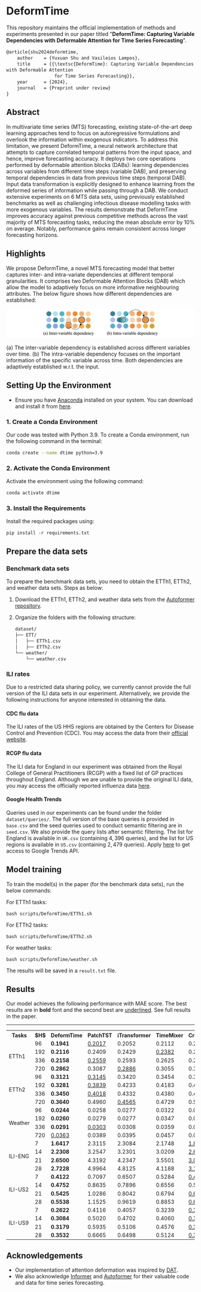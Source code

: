 # DeformTime

This repository maintains the official implementation of methods and experiments presented in our paper titled "<strong>DeformTime: Capturing Variable Dependencies with Deformable Attention for Time Series Forecasting</strong>".
<!-- [DEFORMTIME: Capturing Variable Dependencies with Deformable Attention for Time Series Forecasting](https://arxiv.org/abs/2030.12345).  -->

<!-- [[project]](https://claudiashu.github.io/publications/2024-arXiv-deformtime/) [[paper]](http) -->

<!-- ## Reference -->

<!-- To cite our paper please use:-->

```
@article{shu2024deformtime,
    author    = {Yuxuan Shu and Vasileios Lampos},
    title     = {{\textsc{DeformTime}: Capturing Variable Dependencies with Deformable Attention
                  for Time Series Forecasting}},
    year      = {2024},
    journal   = {Preprint under review}
}
```

## Abstract

<link rel="stylesheet" href="style.css">
<!-- <img src=img/figure1.png> -->

In multivariate time series (MTS) forecasting, existing state-of-the-art deep learning approaches tend to focus on autoregressive formulations and overlook the information within exogenous indicators. To address this limitation, we present <span class="small-caps">DeformTime</span>, a neural network architecture that attempts to capture correlated temporal patterns from the input space, and hence, improve forecasting accuracy. It deploys two core operations performed by deformable attention blocks (DABs): learning dependencies across variables from different time steps (variable DAB), and preserving temporal dependencies in data from previous time steps (temporal DAB). Input data transformation is explicitly designed to enhance learning from the deformed series of information while passing through a DAB. We conduct extensive experiments on 6 MTS data sets, using previously established benchmarks as well as challenging infectious disease modelling tasks with more exogenous variables. The results demonstrate that <span class="small-caps">DeformTime</span> improves accuracy against previous competitive methods across the vast majority of MTS forecasting tasks, reducing the mean absolute error by 10\% on average. Notably, performance gains remain consistent across longer forecasting horizons.

## Highlights

We propose <span class="small-caps">DeformTime</span>, a novel MTS forecasting model that better captures inter- and intra-variate dependencies at different temporal granularities. It comprises two Deformable Attention Blocks (DAB) which allow the model to adaptively focus on more informative neighbouring attributes. The below figure shows how different dependencies are established:

<img src=img/dependency.png>

(a) The inter-variable dependency is established across different variables over time. (b) The intra-variable dependency focuses on the important information of the specific variable across time. Both dependencies are adaptively established w.r.t. the input.


## Setting Up the Environment

- Ensure you have [Anaconda](https://www.anaconda.com/products/distribution) installed on your system. You can download and install it from [here](https://www.anaconda.com/products/distribution#download-section).

### 1. Create a Conda Environment

<!-- Maybe have a small paragragh on what environment and device the code and requirements have been tested on -->
Our code was tested with Python 3.9. To create a Conda environment, run the following command in the terminal:

```sh
conda create --name dtime python=3.9
```

### 2. Activate the Conda Environment

Activate the environment using the following command:

```sh
conda activate dtime
```

### 3. Install the Requirements

Install the required packages using:

```setup
pip install -r requirements.txt
```

## Prepare the data sets

### Benchmark data sets

To prepare the benchmark data sets, you need to obtain the ETTh1, ETTh2, and weather data sets. Steps as below:

1. Download the ETTh1, ETTh2, and weather data sets from the [Autoformer repository](https://github.com/thuml/Autoformer).
2. Organize the folders with the following structure:

    ```
    dataset/
    ├── ETT/
    │   ├── ETTh1.csv
    │   ├── ETTh2.csv
    └── weather/
        └── weather.csv
    ```

### ILI rates

Due to a restricted data sharing policy, we currently cannot provide the full version of the ILI data sets in our experiment. Alternatively, we provide the following instructions for anyone interested in obtaining the data.

#### CDC flu data

The ILI rates of the US HHS regions are obtained by the Centers for Disease Control and Prevention (CDC). You may access the data from their [official website](https://gis.cdc.gov/grasp/fluview/fluportaldashboard.html).

#### RCGP flu data

The ILI data for England in our experiment was obtained from the Royal College of General Practitioners (RCGP) with a fixed list of GP practices throughout England. Although we are unable to provide the original ILI data, you may access the officially reported influenza data [here](https://www.gov.uk/government/collections/weekly-national-flu-reports).

#### Google Health Trends

Queries used in our experiments can be found under the folder `dataset/queries/`. The full version of the base queries is provided in `base.csv` and the seed queries used to conduct semantic filtering are in `seed.csv`. We also provide the query lists after semantic filtering. The list for England is available in `UK.csv` (containing $4{,}396$ queries), and the list for US regions is available in `US.csv` (containing $2{,}479$ queries). Apply [here](https://support.google.com/trends/contact/trends_api) to get access to Google Trends API.


## Model training

To train the model(s) in the paper (for the benchmark data sets), run the below commands:

For ETTh1 tasks:
```ETTh1
bash scripts/DeformTime/ETTh1.sh
```

For ETTh2 tasks:
```ETTh2
bash scripts/DeformTime/ETTh2.sh
```

For weather tasks:
```weather
bash scripts/DeformTime/weather.sh
```

The results will be saved in a `result.txt` file.


## Results

Our model achieves the following performance with MAE score. The best results are in **bold** font and the second best are <ins>underlined</ins>. See full results in the paper.
<!-- (We use $\epsilon~\\%$ to denote the SMAPE score. See more details in the paper.) -->

<!DOCTYPE html>
<html lang="en">

<body>

<table>
<hr>
  <!-- <colgroup>
    <col style="width: 5%;">
    <col style="width: 5%;">
    <col style="width: 10%;">
    <col style="width: 10%;">
    <col style="width: 10%;">
    <col style="width: 10%;">
    <col style="width: 10%;">
    <col style="width: 10%;">
    <col style="width: 10%;">
  </colgroup> -->
  <tr>
    <!-- <th rowspan="1">Models</th>
    <th rowspan="2">$H$</th>
    <th colspan="2" class="small-caps">DeformTime</th>
    <th colspan="2">PatchTST</th>
    <th colspan="2">iTransformer</th>
    <th colspan="2">TimeMixer</th>
    <th colspan="2">Crossformer</th>
    <th colspan="2">LightTS</th>
    <th colspan="2">DLinear</th> -->
    <!-- <th colspan="2">Persistence</th> -->
    <th>Tasks</th>
    <th>$H$</th>
    <th class="small-caps">DeformTime</th>
    <th>PatchTST</th>
    <th>iTransformer</th>
    <th>TimeMixer</th>
    <th>Crossformer</th>
    <th>LightTS</th>
    <th>DLinear</th>

  </tr>

  <tr>
    <td rowspan="4">ETTh1</td>
    <td>96</td>
    <td><b>0.1941</b></td>
    <!-- <td><b>14.96</b></td> -->
    <td><ins>0.2017</ins></td>
    <!-- <td><ins>15.41</ins></td> -->
    <td>0.2052</td>
    <!-- <td>15.46</td> -->
    <td>0.2112</td>
    <!-- <td>16.32</td> -->
    <td>0.2126</td>
    <!-- <td>16.52</td> -->
    <td>0.2215</td>
    <!-- <td>17.24</td> -->
    <td>0.2599</td>
    <!-- <td>20.82</td> -->
    <!-- <td>0.2371</td>
    <td>18.47</td> -->
  </tr>
  <tr>
    <td>192</td>
    <td><b>0.2116</b></td>
    <!-- <td><b>16.08</b></td> -->
    <td>0.2409</td>
    <!-- <td>18.29</td> -->
    <td>0.2429</td>
    <!-- <td>18.13</td> -->
    <td><ins>0.2382</ins></td>
    <!-- <td><ins>17.91</ins></td> -->
    <td>0.2820</td>
    <!-- <td>21.63</td> -->
    <td>0.2636</td>
    <!-- <td>20.55</td> -->
    <td>0.3798</td>
    <!-- <td>31.78</td> -->
    <!-- <td>0.2803</td>
    <td>21.46</td> -->
  </tr>
  <tr>
    <td>336</td>
    <td><b>0.2158</b></td>
    <!-- <td><b>16.27</b></td> -->
    <td><ins>0.2559</ins></td>
    <!-- <td>19.29</td> -->
    <td>0.2593</td>
    <!-- <td><ins>19.11</ins></td> -->
    <td>0.2625</td>
    <!-- <td>19.72</td> -->
    <td>0.2947</td>
    <!-- <td>22.65</td> -->
    <td>0.2807</td>
    <!-- <td>22.15</td> -->
    <td>0.6328</td>
    <!-- <td>58.34</td> -->
    <!-- <td>0.3028</td>
    <td>22.90</td> -->
  </tr>
  <tr>
    <td>720</td>
    <td><b>0.2862</b></td>
    <!-- <td><b>21.81</b></td> -->
    <td>0.3087</td>
    <!-- <td>23.89</td> -->
    <td><ins>0.2886</ins></td>
    <!-- <td><ins>22.05</ins></td> -->
    <td>0.3055</td>
    <!-- <td>23.25</td> -->
    <td>0.3350</td>
    <!-- <td>24.84</td> -->
    <td>0.5334</td>
    <!-- <td>44.57</td> -->
    <td>0.7563</td>
    <!-- <td>69.52</td> -->
    <!-- <td>0.3222</td>
    <td>25.29</td> -->
  </tr>

  <tr>
    <td rowspan="4">ETTh2</td>
    <td>96</td>
    <td><b>0.3121</b></td>
    <!-- <td><ins>40.07</ins></td> -->
    <td><ins>0.3145</ins></td>
    <!-- <td><b>39.25</b></td> -->
    <td>0.3420</td>
    <!-- <td>42.41</td> -->
    <td>0.3454</td>
    <!-- <td>41.27</td> -->
    <td>0.3486</td>
    <!-- <td>40.71</td> -->
    <td>0.3507</td>
    <!-- <td>41.80</td> -->
    <td>0.3349</td>
    <!-- <td>41.68</td> -->
    <!-- <td>0.3522</td>
    <td>43.85</td> -->
  </tr>
  <tr>
    <td>192</td>
    <td><b>0.3281</b></td>
    <!-- <td><b>37.90</b></td> -->
    <td><ins>0.3839</ins></td>
    <!-- <td>45.45</td> -->
    <td>0.4233</td>
    <!-- <td>47.44</td> -->
    <td>0.4183</td>
    <!-- <td>47.49</td> -->
    <td>0.4035</td>
    <!-- <td><ins>43.16</ins></td> -->
    <td>0.4022</td>
    <!-- <td>48.01</td> -->
    <td>0.4084</td>
    <!-- <td>50.67</td> -->
    <!-- <td>0.4416</td>
    <td>50.24</td> -->
  </tr>
  <tr>
    <td>336</td>
    <td><b>0.3450</b></td>
    <!-- <td><b>37.00</b></td> -->
    <td><ins>0.4018</ins></td>
    <!-- <td>46.77</td> -->
    <td>0.4332</td>
    <!-- <td><ins>45.95</ins></td> -->
    <td>0.4380</td>
    <!-- <td>46.79</td> -->
    <td>0.4487</td>
    <!-- <td>49.44</td> -->
    <td>0.4425</td>
    <!-- <td>51.35</td> -->
    <td>0.4710</td>
    <!-- <td>55.53</td> -->
    <!-- <td>0.4836</td>
    <td>53.70</td> -->
  </tr>
  <tr>
    <td>720</td>
    <td><b>0.3640</b></td>
    <!-- <td><b>34.99</b></td> -->
    <td>0.4960</td>
    <!-- <td>55.27</td> -->
    <td><ins>0.4565</ins></td>
    <!-- <td><ins>45.40</ins></td> -->
    <td>0.4729</td>
    <!-- <td>46.37</td> -->
    <td>0.5832</td>
    <!-- <td>61.45</td> -->
    <td>0.6252</td>
    <!-- <td>70.50</td> -->
    <td>0.7981</td>
    <!-- <td>94.67</td> -->
    <!-- <td>0.5199</td>
    <td>58.75</td> -->
  </tr>

  <tr>
    <td rowspan="4">Weather</td>
    <td>96</td>
    <td><b>0.0244</b></td>
    <!-- <td><b>37.89</b></td> -->
    <td>0.0258</td>
    <!-- <td>39.37</td> -->
    <td>0.0277</td>
    <!-- <td>42.39</td> -->
    <td>0.0322</td>
    <!-- <td>45.90</td> -->
    <td>0.0271</td>
    <!-- <td>44.92</td> -->
    <td>0.0293</td>
    <!-- <td>48.48</td> -->
    <td><ins>0.0251</ins></td>
    <!-- <td><ins>39.03</ins></td> -->
    <!-- <td>0.0329</td>
    <td>51.83</td> -->
  </tr>
  <tr>
    <td>192</td>
    <td><b>0.0260</b></td>
    <!-- <td><b>39.33</b></td> -->
    <td>0.0279</td>
    <!-- <td><ins>42.02</ins></td> -->
    <td>0.0277</td>
    <!-- <td>42.77</td> -->
    <td>0.0347</td>
    <!-- <td>48.62</td> -->
    <td>0.0308</td>
    <!-- <td>54.14</td> -->
    <td>0.0319</td>
    <!-- <td>51.45</td> -->
    <td><ins>0.0270</ins></td>
    <!-- <td>42.68</td> -->
    <!-- <td>0.0361</td>
    <td>54.92</td> -->
  </tr>
  <tr>
    <td>336</td>
    <td><b>0.0291</b></td>
    <!-- <td><b>44.26</b></td> -->
    <td><ins>0.0303</ins></td>
    <!-- <td><ins>45.31</ins></td> -->
    <td>0.0308</td>
    <!-- <td>46.01</td> -->
    <td>0.0359</td>
    <!-- <td>49.75</td> -->
    <td>0.0345</td>
    <!-- <td>62.53</td> -->
    <td>0.0317</td>
    <!-- <td>50.83</td> -->
    <td>0.0305</td>
    <!-- <td>47.68</td> -->
    <!-- <td>0.0361</td>
    <td>55.14</td> -->
  </tr>
  <tr>
    <td>720</td>
    <td><ins>0.0363</ins></td>
    <!-- <td><b>53.72</b></td> -->
    <td>0.0389</td>
    <!-- <td>56.04</td> -->
    <td>0.0395</td>
    <!-- <td>57.01</td> -->
    <td>0.0457</td>
    <!-- <td>59.82</td> -->
    <td>0.0395</td>
    <!-- <td>65.47</td> -->
    <td>0.0386</td>
    <!-- <td>62.96</td> -->
    <td><b>0.0352</b></td>
    <!-- <td><ins>54.54</ins></td> -->
    <!-- <td>0.0394</td>
    <td>56.04</td> -->
  </tr>

  <tr>
    <td rowspan="4">ILI-ENG</td>
    <td>7</td>
    <td><b>1.6417</b></td>
    <!-- <td>28.61</td> -->
    <td>2.3115</td>
    <!-- <td>27.61</td> -->
    <td>2.3084</td>
    <!-- <td>26.38</td> -->
    <td>2.1748</td>
    <!-- <td><b>25.68</b></td> -->
    <td><ins>1.8698</ins></td>
    <!-- <td><ins>25.71</ins></td> -->
    <td>2.2397</td>
    <!-- <td>52.25</td> -->
    <td>2.8214</td>
    <!-- <td>43.02</td> -->
    <!-- <td>2.1710</td>
    <td><b>24.96</b></td> -->
  </tr>
  <tr>
    <td>14</td>
    <td><b>2.2308</b></td>
    <!-- <td><ins>33.98</ins></td> -->
    <td>3.2547</td>
    <!-- <td>37.76</td> -->
    <td>3.2301</td>
    <!-- <td>36.67</td> -->
    <td>3.0209</td>
    <!-- <td>35.39</td> -->
    <td><ins>2.6543</ins></td>
    <!-- <td><b>30.97</b></td> -->
    <td>2.6879</td>
    <!-- <td>38.29</td> -->
    <td>3.7922</td>
    <!-- <td>55.28</td> -->
    <!-- <td>3.0625</td>
    <td><ins>33.77</ins></td> -->
  </tr>
  <tr>
    <td>21</td>
    <td><b>2.6500</b></td>
    <!-- <td><b>32.70</b></td> -->
    <td>4.3192</td>
    <!-- <td>51.11</td> -->
    <td>4.2347</td>
    <!-- <td>48.93</td> -->
    <td>3.5501</td>
    <!-- <td>49.36</td> -->
    <td><ins>3.0014</ins></td>
    <!-- <td><ins>40.57</ins></td> -->
    <td>3.3616</td>
    <!-- <td>51.78</td> -->
    <td>4.4739</td>
    <!-- <td>61.25</td> -->
    <!-- <td>3.8617</td>
    <td>42.03</td> -->
  </tr>
  <tr>
    <td>28</td>
    <td><b>2.7228</b></td>
    <!-- <td><b>40.44</b></td> -->
    <td>4.9964</td>
    <!-- <td>59.60</td> -->
    <td>4.8125</td>
    <!-- <td>55.35</td> -->
    <td>4.1188</td>
    <!-- <td>54.60</td> -->
    <td><ins>3.1983</ins></td>
    <!-- <td><ins>46.14</ins></td> -->
    <td>3.4132</td>
    <!-- <td>55.59</td> -->
    <td>5.0347</td>
    <!-- <td>67.75</td> -->
    <!-- <td>4.5857</td>
    <td>49.49</td> -->
  </tr>

  <tr>
    <td rowspan="4">ILI-US2</td>
    <td>7</td>
    <td><b>0.4122</b></td>
    <!-- <td><b>16.01</b></td> -->
    <td>0.7097</td>
    <!-- <td>24.52</td> -->
    <td>0.6507</td>
    <!-- <td>23.24</td> -->
    <td>0.5284</td>
    <!-- <td>20.07</td> -->
    <td><ins>0.4400</ins></td>
    <!-- <td><ins>16.46</ins></td> -->
    <td>0.4632</td>
    <!-- <td>16.74</td> -->
    <td>0.7355</td>
    <!-- <td>27.94</td> -->
    <!-- <td>0.6474</td>
    <td>22.48</td> -->
  </tr>
  <tr>
    <td>14</td>
    <td><b>0.4752</b></td>
    <!-- <td><b>17.73</b></td> -->
    <td>0.8635</td>
    <!-- <td>30.11</td> -->
    <td>0.7896</td>
    <!-- <td>28.17</td> -->
    <td>0.6556</td>
    <!-- <td>24.61</td> -->
    <td>0.5852</td>
    <!-- <td><ins>20.98</ins></td> -->
    <td><ins>0.5827</ins></td>
    <!-- <td>23.11</td> -->
    <td>0.8435</td>
    <!-- <td>32.22</td> -->
    <!-- <td>0.8135</td>
    <td>28.24</td> -->
  </tr>
  <tr>
    <td>21</td>
    <td><b>0.5425</b></td>
    <!-- <td><b>22.13</b></td> -->
    <td>1.0286</td>
    <!-- <td>36.70</td> -->
    <td>0.8042</td>
    <!-- <td>30.03</td> -->
    <td>0.6794</td>
    <!-- <td>27.68</td> -->
    <td><ins>0.6245</ins></td>
    <!-- <td><ins>22.29</ins></td> -->
    <td>0.6683</td>
    <!-- <td>29.27</td> -->
    <td>0.9124</td>
    <!-- <td>34.93</td> -->
    <!-- <td>0.9635</td>
    <td>33.51</td> -->
  </tr>
  <tr>
    <td>28</td>
    <td><b>0.5538</b></td>
    <!-- <td><b>22.25</b></td> -->
    <td>1.1525</td>
    <!-- <td>42.61</td> -->
    <td>0.9619</td>
    <!-- <td>36.75</td> -->
    <td>0.8853</td>
    <!-- <td>36.53</td> -->
    <td><ins>0.6512</ins></td>
    <!-- <td><ins>23.91</ins></td> -->
    <td>0.7175</td>
    <!-- <td>27.73</td> -->
    <td>0.9805</td>
    <!-- <td>37.62</td> -->
    <!-- <td>1.1007</td>
    <td>38.54</td> -->
  </tr>

  <tr>
    <td rowspan="4">ILI-US9</td>
    <td>7</td>
    <td><b>0.2622</b></td>
    <!-- <td><b>12.26</b></td> -->
    <td>0.4116</td>
    <!-- <td>19.34</td> -->
    <td>0.4057</td>
    <!-- <td>18.57</td> -->
    <td>0.3239</td>
    <!-- <td>15.21</td> -->
    <td><ins>0.3149</ins></td>
    <!-- <td><ins>14.44</ins></td> -->
    <td>0.3185</td>
    <!-- <td>15.65</td> -->
    <td>0.4675</td>
    <!-- <td>23.47</td> -->
    <!-- <td>0.4057</td>
    <td>18.49</td> -->
  </tr>
  <tr>
    <td>14</td>
    <td><b>0.3084</b></td>
    <!-- <td><b>13.80</b></td> -->
    <td>0.5020</td>
    <!-- <td>24.09</td> -->
    <td>0.4702</td>
    <!-- <td>22.44</td> -->
    <td>0.4060</td>
    <!-- <td>19.08</td> -->
    <td><ins>0.3571</ins></td>
    <!-- <td><ins>17.23</ins></td> -->
    <td>0.3791</td>
    <!-- <td>19.04</td> -->
    <td>0.5467</td>
    <!-- <td>27.35</td> -->
    <!-- <td>0.5008</td>
    <td>23.07</td> -->
  </tr>
  <tr>
    <td>21</td>
    <td><b>0.3179</b></td>
    <!-- <td><b>14.24</b></td> -->
    <td>0.5935</td>
    <!-- <td>29.40</td> -->
    <td>0.5106</td>
    <!-- <td>24.11</td> -->
    <td>0.4576</td>
    <!-- <td>21.40</td> -->
    <td><ins>0.3418</ins></td>
    <!-- <td><ins>15.90</ins></td> -->
    <td>0.4754</td>
    <!-- <td>23.74</td> -->
    <td>0.6001</td>
    <!-- <td>29.66</td> -->
    <!-- <td>0.5906</td>
    <td>27.41</td> -->
  </tr>
  <tr>
    <td>28</td>
    <td><b>0.3532</b></td>
    <!-- <td><b>15.74</b></td> -->
    <td>0.6665</td>
    <!-- <td>33.35</td> -->
    <td>0.6498</td>
    <!-- <td>31.04</td> -->
    <td>0.5124</td>
    <!-- <td>24.11</td> -->
    <td><ins>0.3747</ins></td>
    <!-- <td><ins>16.44</ins></td> -->
    <td>0.4769</td>
    <!-- <td>23.22</td> -->
    <td>0.6564</td>
    <!-- <td>32.16</td> -->
    <!-- <td>0.6799</td>
    <td>31.67</td> -->
  </tr>

</table>
</table>

</body>
</html>

## Acknowledgements

- Our implementation of attention deformation was inspired by [DAT](https://github.com/LeapLabTHU/DAT).
- We also acknowledge [Informer](https://github.com/zhouhaoyi/Informer2020) and [Autoformer](https://github.com/thuml/Autoformer) for their valuable code and data for time series forecasting.



<!-- 
## Contributing

>📋  Pick a licence and describe how to contribute to your code repository.  -->
